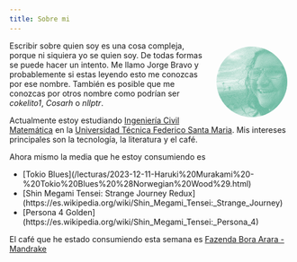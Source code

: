```yaml
---
title: Sobre mi
---
```

<img src="/images/yo.png" style="float: right; margin: 10px; border-radius: 50%; max-width: 25%; max-height: 50%; " />

Escribir sobre quien soy es una cosa compleja, porque ni siquiera yo se quien soy. De todas formas se puede hacer un intento. Me llamo Jorge Bravo y probablemente si estas leyendo
esto me conozcas por ese nombre. También es posible que me conozcas por otros nombre como podrían ser <i>cokelito1</i>, <i>Cosarh</i> o <i>nllptr</i>.

Actualmente estoy estudiando [Ingeniería Civil Matemática](https://matematica.usm.cl) en la [Universidad Técnica Federico Santa Maria](https://usm.cl). Mis intereses principales son la tecnología, la literatura y el café.

Ahora mismo la media que he estoy consumiendo es
<ul>
    <li> [Tokio Blues](/lecturas/2023-12-11-Haruki%20Murakami%20-%20Tokio%20Blues%20%28Norwegian%20Wood%29.html) </li>
    <li> [Shin Megami Tensei: Strange Journey Redux](https://es.wikipedia.org/wiki/Shin_Megami_Tensei:_Strange_Journey) </li>
    <li> [Persona 4 Golden](https://es.wikipedia.org/wiki/Shin_Megami_Tensei:_Persona_4) </li>
</ul>

El café que he estado consumiendo esta semana es [Fazenda Bora Arara - Mandrake](https://cafemandrake.cl/producto/cafe-fazenda-bora-catucai-rojo-2/)

